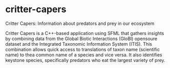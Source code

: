 # critter-capers
Critter Capers: Information about predators and prey in our ecosystem

Critter Capers is a C++-based application using SFML that gathers insights by combining data from the Global Biotic Interactions (GloBI) opensoure dataset and the Integrated Taxonomic Information System (ITIS). This combination allows quick access to translations of taxon name (scientific name) to thea common name of a species and vice versa. It also identifies keystone species, specifically predators who eat the largest variety of prey. 
